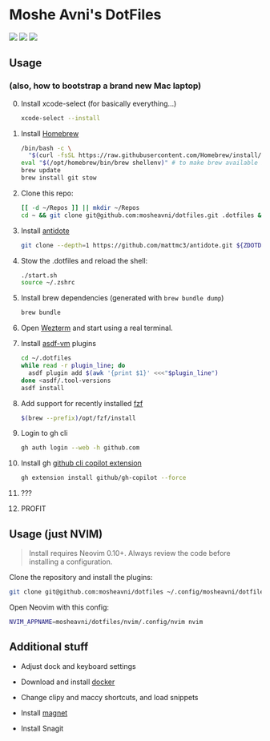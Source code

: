 # Moshe Avni's DotFiles

<a href="https://dotfyle.com/mosheavni/dotfiles-nvim-config-nvim"><img src="https://dotfyle.com/mosheavni/dotfiles-nvim-config-nvim/badges/plugins?style=flat" /></a>
<a href="https://dotfyle.com/mosheavni/dotfiles-nvim-config-nvim"><img src="https://dotfyle.com/mosheavni/dotfiles-nvim-config-nvim/badges/leaderkey?style=flat" /></a>
<a href="https://dotfyle.com/mosheavni/dotfiles-nvim-config-nvim"><img src="https://dotfyle.com/mosheavni/dotfiles-nvim-config-nvim/badges/plugin-manager?style=flat" /></a>

## Usage

### (also, how to bootstrap a brand new Mac laptop)

0. Install xcode-select (for basically everything…)

   ```bash
   xcode-select --install
   ```

1. Install [Homebrew](https://brew.sh/)

   ```bash
   /bin/bash -c \
     "$(curl -fsSL https://raw.githubusercontent.com/Homebrew/install/master/install.sh)"
   eval "$(/opt/homebrew/bin/brew shellenv)" # to make brew available before we load `~/.zshrc` that has "$PATH"
   brew update
   brew install git stow
   ```

2. Clone this repo:

   ```bash
   [[ -d ~/Repos ]] || mkdir ~/Repos
   cd ~ && git clone git@github.com:mosheavni/dotfiles.git .dotfiles && cd .dotfiles
   ```

3. Install [antidote](https://antidote.sh/)

   ```bash
   git clone --depth=1 https://github.com/mattmc3/antidote.git ${ZDOTDIR:-~}/.antidote
   ```

4. Stow the .dotfiles and reload the shell:

   ```bash
   ./start.sh
   source ~/.zshrc
   ```

5. Install brew dependencies (generated with `brew bundle dump`)

   ```bash
   brew bundle
   ```

6. Open [Wezterm](https://wezfurlong.org/wezterm/index.html) and start using a real terminal.

7. Install [asdf-vm](https://asdf-vm.com/guide/getting-started.html) plugins

   ```bash
   cd ~/.dotfiles
   while read -r plugin_line; do
     asdf plugin add $(awk '{print $1}' <<<"$plugin_line")
   done <asdf/.tool-versions
   asdf install
   ```

8. Add support for recently installed [fzf](https://github.com/junegunn/fzf)

    ```bash
    $(brew --prefix)/opt/fzf/install
    ```

9. Login to gh cli

    ```bash
    gh auth login --web -h github.com
    ```

10. Install gh [github cli copilot extension](https://github.com/github/gh-copilot)

    ```bash
    gh extension install github/gh-copilot --force
    ```

11. ???

12. PROFIT

## Usage (just NVIM)

 > Install requires Neovim 0.10+. Always review the code before installing a configuration.

Clone the repository and install the plugins:

```sh
git clone git@github.com:mosheavni/dotfiles ~/.config/mosheavni/dotfiles
```

Open Neovim with this config:

```sh
NVIM_APPNAME=mosheavni/dotfiles/nvim/.config/nvim nvim
```

## Additional stuff

- Adjust dock and keyboard settings

- Download and install [docker](https://www.docker.com/products/docker-desktop)

- Change clipy and maccy shortcuts, and load snippets

- Install [magnet](https://apps.apple.com/us/app/magnet/id441258766?mt=12)

- Install Snagit
